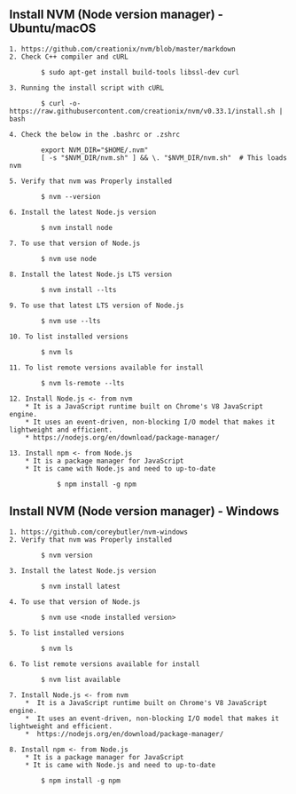 ## Install NVM (Node version manager) - Ubuntu/macOS 

    1. https://github.com/creationix/nvm/blob/master/markdown 
    2. Check C++ compiler and cURL
```
        $ sudo apt-get install build-tools libssl-dev curl

```    
    3. Running the install script with cURL
```
        $ curl -o- https://raw.githubusercontent.com/creationix/nvm/v0.33.1/install.sh | bash 

```    
    4. Check the below in the .bashrc or .zshrc
```
        export NVM_DIR="$HOME/.nvm"
        [ -s "$NVM_DIR/nvm.sh" ] && \. "$NVM_DIR/nvm.sh"  # This loads nvm

```    
    5. Verify that nvm was Properly installed
```
        $ nvm --version

```    
    6. Install the latest Node.js version
```
        $ nvm install node

```    
    7. To use that version of Node.js
```
        $ nvm use node

```    
    8. Install the latest Node.js LTS version
```
        $ nvm install --lts

```    
    9. To use that latest LTS version of Node.js
```
        $ nvm use --lts

```    
    10. To list installed versions
```
        $ nvm ls

```    
    11. To list remote versions available for install
```
        $ nvm ls-remote --lts

```
    12. Install Node.js <- from nvm
        * It is a JavaScript runtime built on Chrome's V8 JavaScript engine.
        * It uses an event-driven, non-blocking I/O model that makes it lightweight and efficient.
        * https://nodejs.org/en/download/package-manager/

    13. Install npm <- from Node.js 
        * It is a package manager for JavaScript
        * It is came with Node.js and need to up-to-date
```
            $ npm install -g npm

```
## Install NVM (Node version manager) - Windows 

    1. https://github.com/coreybutler/nvm-windows
    2. Verify that nvm was Properly installed
```
        $ nvm version

```    
    3. Install the latest Node.js version
```
        $ nvm install latest

```    
    4. To use that version of Node.js
```
        $ nvm use <node installed version>

```    
    5. To list installed versions
```
        $ nvm ls

```    
    6. To list remote versions available for install
```
        $ nvm list available

```
    7. Install Node.js <- from nvm
        *  It is a JavaScript runtime built on Chrome's V8 JavaScript engine.
        *  It uses an event-driven, non-blocking I/O model that makes it lightweight and efficient.
        *  https://nodejs.org/en/download/package-manager/

    8. Install npm <- from Node.js 
        * It is a package manager for JavaScript
        * It is came with Node.js and need to up-to-date
```
        $ npm install -g npm

```